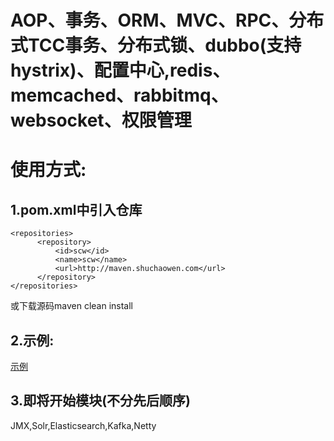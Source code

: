 # AOP、事务、ORM、MVC、RPC、分布式TCC事务、分布式锁、dubbo(支持hystrix)、配置中心,redis、memcached、rabbitmq、websocket、权限管理

使用方式:
========
1.pom.xml中引入仓库
-------------------
    <repositories>
		  <repository>
			  <id>scw</id>
			  <name>scw</name>
			  <url>http://maven.shuchaowen.com</url>
		  </repository>
    </repositories>
或下载源码maven clean install

2.示例:
-----------------
[示例](https://github.com/wcnnkh/start-example/blob/master/src/main/java/io/basc/start/example/ExampleApplication.java)

3.即将开始模块(不分先后顺序)
-----------------
JMX,Solr,Elasticsearch,Kafka,Netty
